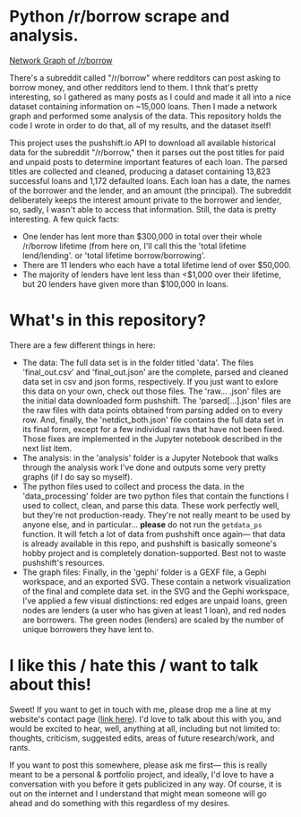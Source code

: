 # Python /r/borrow scrape and analysis.

[Network Graph of /r/borrow](gephi/graph_viz_1.svg)

There's a subreddit called "/r/borrow" where redditors can post asking to borrow money, and other redditors lend to them. I thnk that's pretty interesting, so I gathered as many posts as I could and made it all into a nice dataset containing information on ~15,000 loans. Then I made a network graph and performed some analysis of the data. This repository holds the code I wrote in order to do that, all of my results, and the dataset itself! 

This project uses the pushshift.io API to download all available historical data for the subreddit "/r/borrow," then it parses out the post titles for paid and unpaid posts to determine important features of each loan. The parsed titles are collected and cleaned, producing a dataset containing 13,823 successful loans and 1,172 defaulted loans. Each loan has a date, the names of the borrower and the lender, and an amount (the principal). The subreddit deliberately keeps the interest amount private to the borrower and lender, so, sadly, I wasn't able to access that information. Still, the data is pretty interesting. A few quick facts:
- One lender has lent more than $300,000 in total over their whole /r/borrow lifetime (from here on, I'll call this the 'total lifetime lend/lending'. or 'total lifetime borrow/borrowing'.
- There are 11 lenders who each have a total lifetime lend of over $50,000.
- The majority of lenders have lent less than <$1,000 over their lifetime, but 20 lenders have given more than $100,000 in loans.


# What's in this repository?
There are a few different things in here:
- The data: The full data set is in the folder titled 'data'. The files 'final_out.csv' and 'final_out.json' are the complete, parsed and cleaned data set in csv and json forms, respectively. If you just want to exlore this data on your own, check out those files. The 'raw... .json' files are the initial data downloaded form pushshift. The 'parsed[...].json' files are the raw files with data points obtained from parsing added on to every row. And, finally, the 'netdict_both.json' file contains the full data set in its final form, except for a few individual raws that have not been fixed. Those fixes are implemented in the Jupyter notebook described in the next list item.
- The analysis: in the 'analysis' folder is a Jupyter Notebook that walks through the analysis work I've done and outputs some very pretty graphs (if I do say so myself).
- The python files used to collect and process the data. in the 'data_processing' folder are two python files that contain the functions I used to collect, clean, and parse this data. These work perfectly well, but they're not production-ready. They're not really meant to be used by anyone else, and in particular... **please** do not run the `getdata_ps` function. It will fetch a lot of data from pushshift once again— that data is already available in this repo, and pushshift is basically someone's hobby project and is completely donation-supported. Best not to waste pushshift's resources.
- The graph files: Finally, in the 'gephi' folder is a GEXF file, a Gephi workspace, and an exported SVG. These contain a network visualization of the final and complete data set. in the SVG and the Gephi workspace, I've applied a few visual distinctions: red edges are unpaid loans, green nodes are lenders (a user who has given at least 1 loan), and red nodes are borrowers. The green nodes (lenders) are scaled by the number of unique borrowers they have lent to.

# I like this / hate this / want to talk about this!
Sweet! If you want to get in touch with me, please drop me a line at my website's contact page ([link here](https://www.quinnbatten.com/contact/)). I'd love to talk about this with you, and would be excited to hear, well, anything at all, including but not limited to: thoughts, criticism, suggested edits, areas of future research/work, and rants. 

If you want to post this somewhere, please ask me first— this is really meant to be a personal & portfolio project, and ideally, I'd love to have a conversation with you before it gets publicized in any way. Of course, it is out on the internet and I understand that might mean someone will go ahead and do something with this regardless of my desires.